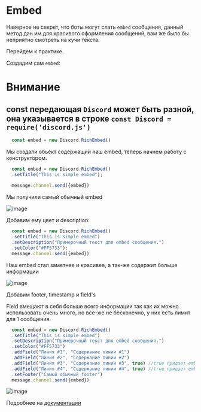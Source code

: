 # Embed

Наверное не секрет, что боты могут слать `embed` сообщения, данный метод дан им для красивого оформления сообщений, вам же было бы неприятно смотреть на кучи текста.

Перейдем к практике.

Создадим сам `embed`:
# Внимание
## const передающая `Discord` может быть разной, она указывается в строке `const Discord = require('discord.js')`

```js
  const embed = new Discord.RichEmbed()
```

Мы создали обьект содержащий наш embed, теперь начнем работу с конструктором.

```js
  const embed = new Discord.RichEmbed()
  .setTitle("This is simple embed");
  
  message.channel.send({embed})
```

Мы получили самый обычный embed 

![image](http://skrinshoter.ru/i/170219/vL0tdfGV.png)

Добавим ему цвет и description:

```js
  const embed = new Discord.RichEmbed()
  .setTitle("This is simple embed")
  .setDescription("Примерочный текст для embed сообщения.")
  .setColor("#FF5733");
  message.channel.send({embed})
```

Наш embed стал заметнее и красивее, а так-же содержит больше информации

![image](http://skrinshoter.ru/i/170219/yBtvj3QR.png)

Добавим footer, timestamp и field's

Field вмещают в себя больше всего информации так как их можно использовать очень много, но все-же не бесконечно, у них есть лимит для 1 сообщения.

```js
  const embed = new Discord.RichEmbed()
  .setTitle("This is simple embed")
  .setDescription("Примерочный текст для embed сообщения.")
  .setColor("#FF5733")
  .addField("Линия #1", "Содержание линии #1")
  .addField("Линия #2", "Содержание линии #2")
  .addField("Линия #3", "Содержание линии #3", true) //true придает embed.field свойство inline
  .addField("Линия #4", "Содержание линии #4", true) //true придает embed.field свойство inline
  .setFooter("Самый обычный footer")
  message.channel.send({embed})
```
![image](http://skrinshoter.ru/i/170219/HEn1AqEI.png)

Подробнее на [документации](https://discord.js.org/)
